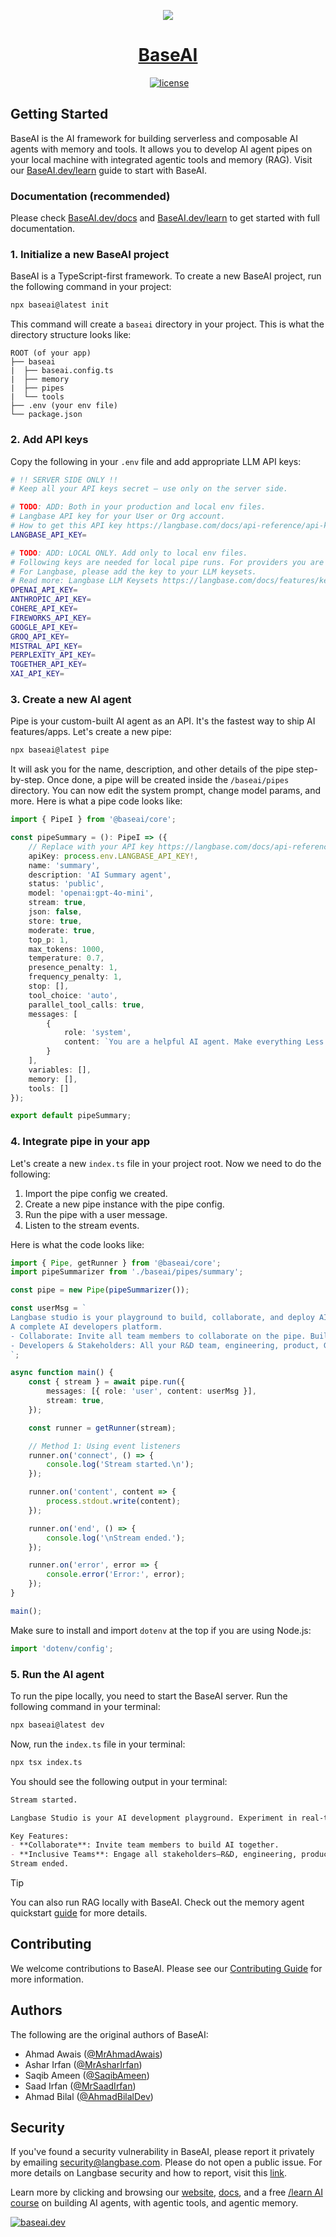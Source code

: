 <p align="center">
  <a href="https://baseai.dev">
    <picture>
      <source media="(prefers-color-scheme: dark)" srcset="https://raw.githubusercontent.com/LangbaseInc/docs-images/refs/heads/main/baseai/baseai-cover.png">
      <img src="https://raw.githubusercontent.com/LangbaseInc/docs-images/refs/heads/main/baseai/baseai-cover.png">
    </picture>
    <h1 align="center">BaseAI</h1>
  </a>
</p>

<p align="center">
  <a aria-label="NPM version" href="https://www.npmjs.com/package/baseai"><img alt="" src="https://img.shields.io/npm/v/@baseai/core?style=for-the-badge&logo=https%3A%2F%2Fraw.githubusercontent.com%2FLangbaseInc%2Fdocs-images%2Frefs%2Fheads%2Fmain%2Fbaseai%2Fbaseai-icon.png&logoColor=%23000&labelColor=%23000&color=%2318181B"></a>
  <a aria-label="License" href="https://github.com/langbaseinc/baseai"><img alt="license" src="https://img.shields.io/npm/l/@baseai/core?style=for-the-badge&logoColor=%23000&labelColor=%23000&color=%2318181B"></a>
</p>

## Getting Started

BaseAI is the AI framework for building serverless and composable AI agents with memory and tools. It allows you to develop AI agent pipes on your local machine with integrated agentic tools and memory (RAG). Visit our [BaseAI.dev/learn](https://baseai.dev/learn) guide to start with BaseAI.

### Documentation (recommended)

Please check [BaseAI.dev/docs](https://baseai.dev/docs) and [BaseAI.dev/learn](https://baseai.dev/learn) to get started with full documentation.


### 1. Initialize a new BaseAI project

BaseAI is a TypeScript-first framework. To create a new BaseAI project, run the following command in your project:

```bash
npx baseai@latest init
```

This command will create a `baseai` directory in your project. This is what the directory structure looks like:

```
ROOT (of your app)
├── baseai
|  ├── baseai.config.ts
|  ├── memory
|  ├── pipes
|  └── tools
├── .env (your env file)
└── package.json
```

### 2. Add API keys

Copy the following in your  `.env` file and add appropriate LLM API keys:

```bash
# !! SERVER SIDE ONLY !!
# Keep all your API keys secret — use only on the server side.

# TODO: ADD: Both in your production and local env files.
# Langbase API key for your User or Org account.
# How to get this API key https://langbase.com/docs/api-reference/api-keys
LANGBASE_API_KEY=

# TODO: ADD: LOCAL ONLY. Add only to local env files.
# Following keys are needed for local pipe runs. For providers you are using.
# For Langbase, please add the key to your LLM keysets.
# Read more: Langbase LLM Keysets https://langbase.com/docs/features/keysets
OPENAI_API_KEY=
ANTHROPIC_API_KEY=
COHERE_API_KEY=
FIREWORKS_API_KEY=
GOOGLE_API_KEY=
GROQ_API_KEY=
MISTRAL_API_KEY=
PERPLEXITY_API_KEY=
TOGETHER_API_KEY=
XAI_API_KEY=
```

### 3. Create a new AI agent

Pipe is your custom-built AI agent as an API. It's the fastest way to ship AI features/apps. Let's create a new pipe:

```bash
npx baseai@latest pipe
```

It will ask you for the name, description, and other details of the pipe step-by-step. Once done, a pipe will be created inside the `/baseai/pipes` directory. You can now edit the system prompt, change model params, and more. Here is what a pipe code looks like:

```ts
import { PipeI } from '@baseai/core';

const pipeSummary = (): PipeI => ({
	// Replace with your API key https://langbase.com/docs/api-reference/api-keys
	apiKey: process.env.LANGBASE_API_KEY!,
	name: 'summary',
	description: 'AI Summary agent',
	status: 'public',
	model: 'openai:gpt-4o-mini',
	stream: true,
	json: false,
	store: true,
	moderate: true,
	top_p: 1,
	max_tokens: 1000,
	temperature: 0.7,
	presence_penalty: 1,
	frequency_penalty: 1,
	stop: [],
	tool_choice: 'auto',
	parallel_tool_calls: true,
	messages: [
		{
			role: 'system',
			content: `You are a helpful AI agent. Make everything Less wordy.`
		}
	],
	variables: [],
	memory: [],
	tools: []
});

export default pipeSummary;
```

### 4. Integrate pipe in your app

Let's create a new `index.ts` file in your project root. Now we need to do the following:

1. Import the pipe config we created.
2. Create a new pipe instance with the pipe config.
3. Run the pipe with a user message.
4. Listen to the stream events.

Here is what the code looks like:

```ts
import { Pipe, getRunner } from '@baseai/core';
import pipeSummarizer from './baseai/pipes/summary';

const pipe = new Pipe(pipeSummarizer());

const userMsg = `
Langbase studio is your playground to build, collaborate, and deploy AI. It allows you to experiment with your pipes in real-time, with real data, store messages, version your prompts, and truly helps you take your idea from building prototypes to deployed in production with LLMOps on usage, cost, and quality.
A complete AI developers platform.
- Collaborate: Invite all team members to collaborate on the pipe. Build AI together.
- Developers & Stakeholders: All your R&D team, engineering, product, GTM (marketing and sales), literally invlove every stakeholder can collaborate on the same pipe. It's like a powerful version of GitHub x Google Docs for AI. A complete AI developers platform.
`;

async function main() {
	const { stream } = await pipe.run({
		messages: [{ role: 'user', content: userMsg }],
		stream: true,
	});

	const runner = getRunner(stream);

	// Method 1: Using event listeners
	runner.on('connect', () => {
		console.log('Stream started.\n');
	});

	runner.on('content', content => {
		process.stdout.write(content);
	});

	runner.on('end', () => {
		console.log('\nStream ended.');
	});

	runner.on('error', error => {
		console.error('Error:', error);
	});
}

main();
```

Make sure to install and import `dotenv` at the top if you are using Node.js:

```ts
import 'dotenv/config';
```

### 5. Run the AI agent

To run the pipe locally, you need to start the BaseAI server. Run the following command in your terminal:

```bash
npx baseai@latest dev
```

Now, run the `index.ts` file in your terminal:

```bash
npx tsx index.ts
```

You should see the following output in your terminal:

```md
Stream started.

Langbase Studio is your AI development playground. Experiment in real-time with real data, store messages, and version prompts to move from prototype to production seamlessly.

Key Features:
- **Collaborate**: Invite team members to build AI together.
- **Inclusive Teams**: Engage all stakeholders—R&D, engineering, product, and marketing—in a shared space. It’s like GitHub combined with Google Docs for AI development.
Stream ended.
```
> [!TIP]
> You can also run RAG locally with BaseAI. Check out the memory agent quickstart [guide](https://baseai.dev/docs/memory/quickstart) for more details.

## Contributing

We welcome contributions to BaseAI. Please see our [Contributing Guide](CONTRIBUTING.md) for more information.

## Authors

The following are the original authors of BaseAI:

- Ahmad Awais ([@MrAhmadAwais](https://twitter.com/MrAhmadAwais))
- Ashar Irfan ([@MrAsharIrfan](https://twitter.com/MrAsharIrfan))
- Saqib Ameen ([@SaqibAmeen](https://twitter.com/SaqibAmeen))
- Saad Irfan ([@MrSaadIrfan](https://twitter.com/MrSaadIrfan))
- Ahmad Bilal ([@AhmadBilalDev](https://twitter.com/ahmadbilaldev))

## Security

If you've found a security vulnerability in BaseAI, please report it privately by emailing [security@langbase.com](mailto:security@langbase.com). Please do not open a public issue. For more details on Langbase security and how to report, visit this [link](https://langbase.com/security).

Learn more by clicking and browsing our [website][bai], [docs][baid], and a free [/learn AI course][bail] on building AI agents, with agentic tools, and agentic memory.

[![baseai.dev](https://raw.githubusercontent.com/LangbaseInc/docs-images/refs/heads/main/baseai/baseai-ogg.jpg)][bai]

[bai]: https://baseai.dev
[baid]: https://baseai.dev/docs
[bail]: https://baseai.dev/learn

